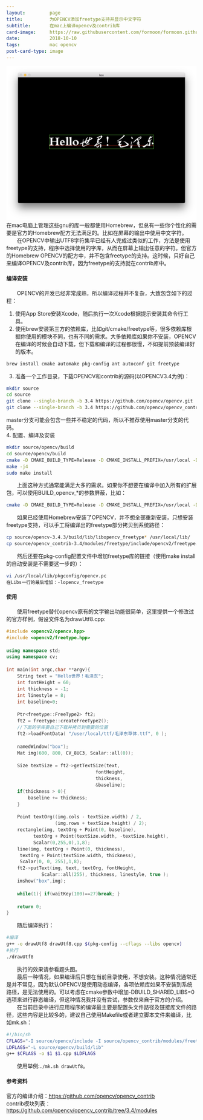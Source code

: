 ```yaml
---
layout:         page
title:          为OPENCV添加freetype支持并显示中文字符
subtitle:       在mac上编译opencv及contrib库
card-image:		https://raw.githubusercontent.com/formoon/formoon.github.io/master/attachments/201810/opencv-freetype-demo.png
date:           2018-10-10
tags:           mac opencv
post-card-type: image
---
```

![](https://raw.githubusercontent.com/formoon/formoon.github.io/master/attachments/201810/opencv-freetype-demo.png)
　　在mac电脑上管理这些gnu的库一般都使用Homebrew，但总有一些你个性化的需要是官方的Homebrew配方无法满足的。比如在屏幕的输出中使用中文字符。  
　　在OPENCV中输出UTF8字符集早已经有人完成过类似的工作，方法是使用freetype的支持，程序中选择使用的字库，从而在屏幕上输出任意的字符。但官方的Homebrew OPENCV的配方中，并不包含freetype的支持。这时候，只好自己来编译OPENCV及contrib库，因为freetype的支持就在contrib库中。  
#### 编译安装
　　OPENCV的开发已经非常成熟，所以编译过程并不复杂，大致包含如下的过程：
1. 使用App Store安装Xcode，随后执行一次Xcode根据提示安装其命令行工具。
2. 使用brew安装第三方的依赖库，比如git/cmake/freetype等，很多依赖库根据你使用的模块不同，也有不同的需求。大多依赖库如果你不安装，OPENCV在编译的时候会自动下载，但下载和编译的过程都很慢，不如提前预装编译好的版本。  
```bash
brew install cmake automake pkg-config ant autoconf git freetype
```
3. 准备一个工作目录，下载OPENCV和contrib的源码(以OPENCV3.4为例)：
```bash
mkdir source
cd source
git clone --single-branch -b 3.4 https://github.com/opencv/opencv.git
git clone --single-branch -b 3.4 https://github.com/opencv/opencv_contrib.git
```
master分支可能会包含一些并不稳定的代码，所以不推荐使用master分支的代码。  
4. 配置、编译及安装
```bash
mkdir source/opencv/build
cd source/opencv/build
cmake -D CMAKE_BUILD_TYPE=Release -D CMAKE_INSTALL_PREFIX=/usr/local -D OPENCV_EXTRA_MODULES_PATH=../../opencv_contrib/modules/ ..
make -j4
sudo make install 
```

　　上面这种方式通常能满足大多的需求。如果你不想要在编译中加入所有的扩展包，可以使用BUILD_opencv_*的参数屏蔽，比如：  
```bash
cmake -D CMAKE_BUILD_TYPE=Release -D CMAKE_INSTALL_PREFIX=/usr/local -D OPENCV_EXTRA_MODULES_PATH=../../opencv_contrib/modules/ -DBUILD_opencv_legacy=OFF ..
```
　　如果已经使用Homebrew安装了OPENCV，并不想全部重新安装，只想安装freetype支持，可以手工将编译出的freetype部分拷贝到系统路径：　　
```bash
cp source/opencv-3.4.3/build/lib/libopencv_freetype* /usr/local/lib/
cp source/opencv_contrib-3.4/modules/freetype/include/opencv2/freetype.hpp /usr/local/include/opencv2/
```
　　然后还要在pkg-config配置文件中增加freetype库的链接（使用make install的自动安装是不需要这一步的）：  
```bash
vi /usr/local/lib/pkgconfig/opencv.pc
在Libs一行的最后增加：-lopencv_freetype  
```
#### 使用
　　使用freetype替代opencv原有的文字输出功能很简单，这里提供一个修改过的官方样例，假设文件名为drawUtf8.cpp:  
```cpp
#include <opencv2/opencv.hpp>
#include <opencv2/freetype.hpp>

using namespace std;
using namespace cv;

int main(int argc,char **argv){
	String text = "Hello世界！毛泽东";
	int fontHeight = 60;
	int thickness = -1;
	int linestyle = 8;
	int baseline=0;

	Ptr<freetype::FreeType2> ft2;
	ft2 = freetype::createFreeType2();
	//下面的字库要自己下载并拷贝到需要的位置
	ft2->loadFontData( "/user/local/ttf/毛泽东草体.ttf", 0 );

	namedWindow("box");
	Mat img(600, 800, CV_8UC3, Scalar::all(0));

	Size textSize = ft2->getTextSize(text,
	                             fontHeight,
	                             thickness,
	                             &baseline);
	if(thickness > 0){
	    baseline += thickness;
	}

	Point textOrg((img.cols - textSize.width) / 2,
	              (img.rows + textSize.height) / 2);
	rectangle(img, textOrg + Point(0, baseline),
	      textOrg + Point(textSize.width, -textSize.height),
	      Scalar(0,255,0),1,8);
	line(img, textOrg + Point(0, thickness),
	 textOrg + Point(textSize.width, thickness),
	 Scalar(0, 0, 255),1,8);
	ft2->putText(img, text, textOrg, fontHeight,
	         Scalar::all(255), thickness, linestyle, true );
	imshow("box",img);
	
	while(1){ if(waitKey(100)==27)break; } 

	return 0;
}
```
　　随后编译执行：  
```bash
#编译
g++ -o drawUtf8 drawUtf8.cpp $(pkg-config --cflags --libs opencv)
#执行
./drawUtf8
```
　　执行的效果请参看题头图。  
　　最后一种情况，如果编译后只想在当前目录使用，不想安装。这种情况通常还是并不常见，因为默认OPENCV是使用动态编译，各项依赖库如果不安装到系统路径，是无法使用的。可以考虑在cmake参数中增加-DBUILD_SHARED_LIBS=0选项来进行静态编译，但这种情况我并没有尝试，参数仅来自于官方的介绍。  
　　在当前目录中进行应用程序的编译最主要是配置头文件路径及链接库文件的路径，这些内容是比较多的，建议自己使用Makefile或者建立脚本文件来编译，比如mk.sh：  
```bash
#!/bin/sh
CFLAGS="-I source/opencv/include -I source/opencv_contrib/modules/freetype/include -lopencv_stitching -lopencv_superres -lopencv_videostab -lopencv_aruco -lopencv_bgsegm -lopencv_bioinspired -lopencv_ccalib -lopencv_dnn_objdetect -lopencv_dpm -lopencv_face -lopencv_photo -lopencv_fuzzy -lopencv_hfs -lopencv_img_hash -lopencv_line_descriptor -lopencv_optflow -lopencv_reg -lopencv_rgbd -lopencv_saliency -lopencv_stereo -lopencv_structured_light -lopencv_phase_unwrapping -lopencv_surface_matching -lopencv_tracking -lopencv_datasets -lopencv_dnn -lopencv_plot -lopencv_xfeatures2d -lopencv_shape -lopencv_video -lopencv_ml -lopencv_ximgproc -lopencv_calib3d -lopencv_features2d -lopencv_highgui -lopencv_videoio -lopencv_flann -lopencv_xobjdetect -lopencv_imgcodecs -lopencv_objdetect -lopencv_xphoto -lopencv_imgproc -lopencv_core -lopencv_freetype"
LDFLAGS="-L source/opencv/build/lib"
g++ $CFLAGS -o $1 $1.cpp $LDFLAGS
```
　　使用举例:`./mk.sh drawUtf8`。  

#### 参考资料
官方的编译介绍：<https://github.com/opencv/opencv_contrib>  
contrib模块列表：<https://github.com/opencv/opencv_contrib/tree/3.4/modules>  


